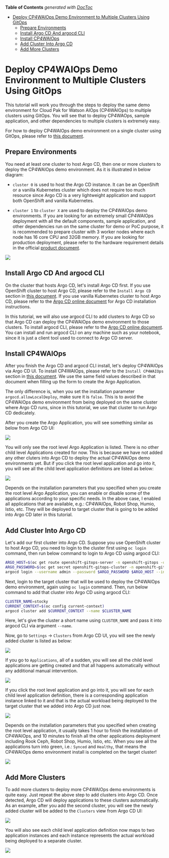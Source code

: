 <!-- START doctoc generated TOC please keep comment here to allow auto update -->
<!-- DON'T EDIT THIS SECTION, INSTEAD RE-RUN doctoc TO UPDATE -->
**Table of Contents**  *generated with [DocToc](https://github.com/thlorenz/doctoc)*

- [Deploy CP4WAIOps Demo Environment to Multiple Clusters Using GitOps](#deploy-cp4waiops-demo-environment-to-multiple-clusters-using-gitops)
  - [Prepare Environments](#prepare-environments)
  - [Install Argo CD And argocd CLI](#install-argo-cd-and-argocd-cli)
  - [Install CP4WAIOps](#install-cp4waiops)
  - [Add Cluster Into Argo CD](#add-cluster-into-argo-cd)
  - [Add More Clusters](#add-more-clusters)

<!-- END doctoc generated TOC please keep comment here to allow auto update -->

# Deploy CP4WAIOps Demo Environment to Multiple Clusters Using GitOps

This tutorial will work you through the steps to deploy the same demo environment for Cloud Pak for Watson AIOps (CP4WAIOps) to multiple clusters using GitOps. You will see that to deploy CP4WAOps, sample application, and other dependencies to multiple clusters is extremely easy.

For how to deploy CP4WAIOps demo environment on a single cluster using GitOps, please refer to [this document](gitops-deploy-cp4waiops-demo.md).

## Prepare Environments

You need at least one cluster to host Argo CD, then one or more clusters to deploy the CP4WAIOps demo environment. As it is illustrated in below diagram:

* `cluster 0` is used to host the Argo CD instance. It can be an OpenShift or a vanilla Kubernetes cluster which does not require too much resource since Argo CD is a very lightweight application and support both OpenShift and vanilla Kubernetes.

* `cluster 1` to `cluster X` are used to deploy the CP4WAIOps demo environments. If you are looking for an extremely small CP4WAIOps deployment with all the default components, sample application, and other dependencies run on the same cluster for demo or PoC purpose, it is recommended to prepare cluster with 3 worker nodes where each node has 16 core CPU and 32GB memory. If you are looking for production deployment, please refer to the hardware requirement details in the official [product document](https://www.ibm.com/docs/en/cloud-paks/cloud-pak-watson-aiops/3.2.0?topic=requirements-ai-manager).

![](images/14-deploy-to-multiple-clusters.png)

## Install Argo CD And argocd CLI

On the cluster that hosts Argo CD, let's install Argo CD first. If you use OpenShift cluster to host Argo CD, please refer to the `Install Argo CD` section in [this document](gitops-deploy-cp4waiops-demo.md). If you use vanilla Kubernetes cluster to host Argo CD, please refer to the [Argo CD online document](https://argo-cd.readthedocs.io/en/stable/getting_started/) for Argo CD installation instructions.

In this tutorial, we will also use argocd CLI to add clusters to Argo CD so that Argo CD can deploy the CP4WAIOps demo environment to those clusters. To install argocd CLI, please refer to the [Argo CD online document](https://argo-cd.readthedocs.io/en/stable/cli_installation/). You can install and run argocd CLI on any machine such as your notebook, since it is just a client tool used to connect to Argo CD server.

## Install CP4WAIOps

After you finish the Argo CD and argocd CLI install, let's deploy CP4WAIOps via Argo CD UI. To install CP4WAIOps, please refer to the `Install CP4WAIOps` section in [this document](gitops-deploy-cp4waiops-demo.md). We use the same field values described in that document when filling up the form to create the Argo Application.

The only difference is, when you set the installation parameter `argocd.allowLocalDeploy`, make sure it is `false`. This is to avoid the CP4WAIOps demo environment from being deployed on the same cluster where Argo CD runs, since in this tutorial, we use that cluster to run Argo CD dedicately.

After you create the Argo Application, you will see something similar as below from Argo CD UI:

![](images/15-deploy-appsets.png)

You will only see the root level Argo Application is listed. There is no other child level Applications created for now. This is because we have not added any other cluters into Argo CD to deploy the actual CP4WAIOps demo environments yet. But if you click the root level application and go into it, you will see all the child level application definitions are listed as below:

![](images/16-appsets.png)

Depends on the installation parameters that you specified when you create the root level Argo Application, you can enable or disable some of the applications according to your specific needs. In the above case, I enabled all applications that are available, e.g.: CP4WAIOps, Robot Shop, Humio, Istio, etc. They will be deployed to target cluster that is going to be added into Argo CD later in this tutorial.

## Add Cluster Into Argo CD

Let's add our first cluster into Argo CD. Suppose you use OpenShift cluster to host Argo CD, you need to login to the cluster first using `oc login` command, then run below command to login to Argo CD using argocd CLI:

```sh
ARGO_HOST=$(oc get route openshift-gitops-server -n openshift-gitops -o jsonpath='{.spec.host}')
ARGO_PASSWORD=$(oc get secret openshift-gitops-cluster -n openshift-gitops -o "jsonpath={.data['admin\.password']}" | base64 -d)
argocd login --username admin --password $ARGO_PASSWORD $ARGO_HOST --insecure
```

Next, login to the target cluster that will be used to deploy the CP4WAIOps demo environment, again using `oc login` command. Then, run below command to add that cluster into Argo CD using argocd CLI:

```sh
CLUSTER_NAME=stocky
CURRENT_CONTEXT=$(oc config current-context)
argocd cluster add $CURRENT_CONTEXT --name $CLUSTER_NAME
```

Here, let's give the cluster a short name using `CLUSTER_NAME` and pass it into argocd CLI via argument `--name`.

Now, go to `Settings` -> `Clusters` from Argo CD UI, you will see the newly added cluster is listed as below:

![](images/17-add-1st-cluster-to-argocd.png)

If you go to `Applications`, all of a sudden, you will see all the child level applications are getting created and that all happens automatically without any additional manual intervention.

![](images/18-apps-on-1st-cluster.png)

If you click the root level application and go into it, you will see for each child level application definition, there is a corresponding application instance linked to it and that is the actual workload being deployed to the target cluster that we added into Argo CD just now.

![](images/19-deploy-to-1st-cluster.png)

Depends on the installation parameters that you specified when creating the root level application, it usually takes 1 hour to finish the installation of CP4WAIOps, and 10 minutes to finish all the other applications deployment including Rook Ceph, Robot Shop, Humio, Istio, etc. When you see all the applications turn into green, i.e.: `Synced` and `Healthy`, that means the CP4WAIOps demo environment install is completed on the target cluster!

![](images/20-install-complete.png)

## Add More Clusters

To add more clusters to deploy more CP4WAIOps demo environments is quite easy. Just repeat the above step to add clusters into Argo CD. Once detected, Argo CD will deploy applications to these clusters automatically. As an example, after you add the second cluster, you will see the newly added cluster will be added to the `Clusters` view from Argo CD UI:

![](images/21-add-2nd-cluster-to-argocd.png)

You will also see each child level application definition now maps to two application instances and each instance represents the actual workload being deployed to a separate cluster.

![](images/22-deploy-to-2nd-cluster.png)
